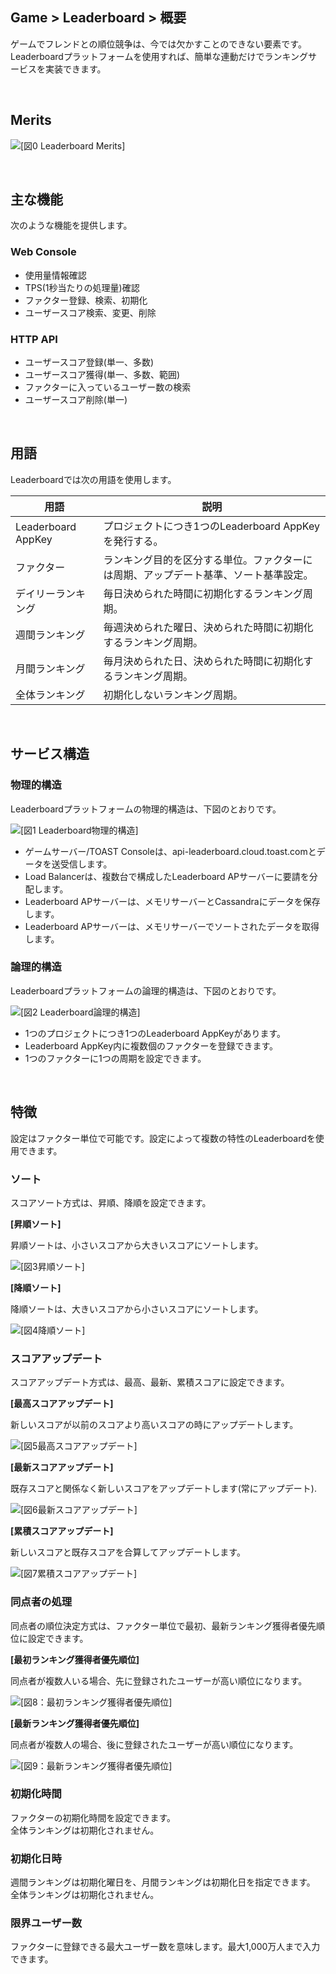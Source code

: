 ## Game > Leaderboard > 概要

ゲームでフレンドとの順位競争は、今では欠かすことのできない要素です。<br>
Leaderboardプラットフォームを使用すれば、簡単な連動だけでランキングサービスを実装できます。

<br>

## Merits

![[図0 Leaderboard Merits]](http://static.toastoven.net/prod_leaderboardv2/merits.png)

<br>

## 主な機能

次のような機能を提供します。

### Web Console

- 使用量情報確認
- TPS(1秒当たりの処理量)確認
- ファクター登録、検索、初期化
- ユーザースコア検索、変更、削除

### HTTP API

- ユーザースコア登録(単一、多数)
- ユーザースコア獲得(単一、多数、範囲)
- ファクターに入っているユーザー数の検索
- ユーザースコア削除(単一)

<br>

## 用語

Leaderboardでは次の用語を使用します。

| 用語 | 説明 |
| --- | --- |
| Leaderboard AppKey |	プロジェクトにつき1つのLeaderboard AppKeyを発行する。 |
| ファクター |	ランキング目的を区分する単位。ファクターには周期、アップデート基準、ソート基準設定。 |
| デイリーランキング | 毎日決められた時間に初期化するランキング周期。 |
| 週間ランキング | 毎週決められた曜日、決められた時間に初期化するランキング周期。 |
| 月間ランキング | 毎月決められた日、決められた時間に初期化するランキング周期。 |
| 全体ランキング | 初期化しないランキング周期。 |

<br>

## サービス構造

### 物理的構造

Leaderboardプラットフォームの物理的構造は、下図のとおりです。

![[図1 Leaderboard物理的構造]](http://static.toastoven.net/prod_leaderboardv2/overview_1.png)

- ゲームサーバー/TOAST Consoleは、api-leaderboard.cloud.toast.comとデータを送受信します。
- Load Balancerは、複数台で構成したLeaderboard APサーバーに要請を分配します。
- Leaderboard APサーバーは、メモリサーバーとCassandraにデータを保存します。
- Leaderboard APサーバーは、メモリサーバーでソートされたデータを取得します。

### 論理的構造

Leaderboardプラットフォームの論理的構造は、下図のとおりです。

![[図2 Leaderboard論理的構造]](http://static.toastoven.net/prod_leaderboardv2/overview_2.png)

- 1つのプロジェクトにつき1つのLeaderboard AppKeyがあります。
- Leaderboard AppKey内に複数個のファクターを登録できます。
- 1つのファクターに1つの周期を設定できます。

<br>

## 特徴

設定はファクター単位で可能です。設定によって複数の特性のLeaderboardを使用できます。

### ソート

スコアソート方式は、昇順、降順を設定できます。

**[昇順ソート]**

昇順ソートは、小さいスコアから大きいスコアにソートします。

![[図3昇順ソート]](http://static.toastoven.net/prod_leaderboardv2/overview_3.png)

**[降順ソート]**

降順ソートは、大きいスコアから小さいスコアにソートします。

![[図4降順ソート]](http://static.toastoven.net/prod_leaderboardv2/overview_4.png)

### スコアアップデート

スコアアップデート方式は、最高、最新、累積スコアに設定できます。

**[最高スコアアップデート]**

新しいスコアが以前のスコアより高いスコアの時にアップデートします。

![[図5最高スコアアップデート]](http://static.toastoven.net/prod_leaderboardv2/overview_5.png)

**[最新スコアアップデート]**

既存スコアと関係なく新しいスコアをアップデートします(常にアップデート).

![[図6最新スコアアップデート]](http://static.toastoven.net/prod_leaderboardv2/overview_6.png)

**[累積スコアアップデート]**

新しいスコアと既存スコアを合算してアップデートします。

![[図7累積スコアアップデート]](http://static.toastoven.net/prod_leaderboardv2/overview_7.png)

### 同点者の処理

同点者の順位決定方式は、ファクター単位で最初、最新ランキング獲得者優先順位に設定できます。

**[最初ランキング獲得者優先順位]**

同点者が複数人いる場合、先に登録されたユーザーが高い順位になります。

![[図8：最初ランキング獲得者優先順位]](http://static.toastoven.net/prod_leaderboardv2/overview_8.png)

**[最新ランキング獲得者優先順位]**

同点者が複数人の場合、後に登録されたユーザーが高い順位になります。

![[図9：最新ランキング獲得者優先順位]](http://static.toastoven.net/prod_leaderboardv2/overview_9.png)

### 初期化時間

ファクターの初期化時間を設定できます。<br>
全体ランキングは初期化されません。

### 初期化日時

週間ランキングは初期化曜日を、月間ランキングは初期化日を指定できます。<br>
全体ランキングは初期化されません。

### 限界ユーザー数

ファクターに登録できる最大ユーザー数を意味します。最大1,000万人まで入力できます。
